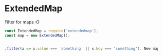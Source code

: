 # ExtendedMap
Filter for maps :O

```js
const ExtendedMap = require('extendedmap');
const map = new ExtendedMap();


.filter(x => x.value === 'something' || x.key === 'something'): New map
```
